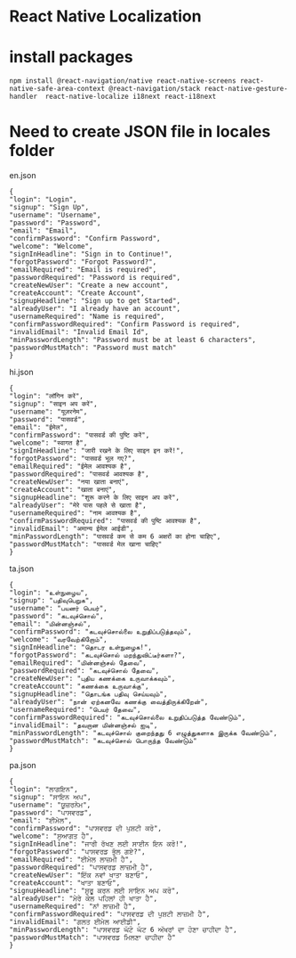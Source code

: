 # React Native Localization

# install packages 

    npm install @react-navigation/native react-native-screens react-native-safe-area-context @react-navigation/stack react-native-gesture-handler  react-native-localize i18next react-i18next

# Need to create JSON file in locales folder

 en.json 

    {
    "login": "Login",
    "signup": "Sign Up",
    "username": "Username",
    "password": "Password",
    "email": "Email",
    "confirmPassword": "Confirm Password",
    "welcome": "Welcome",
    "signInHeadline": "Sign in to Continue!",
    "forgotPassword": "Forgot Password?",
    "emailRequired": "Email is required",
    "passwordRequired": "Password is required",
    "createNewUser": "Create a new account",
    "createAccount": "Create Account",
    "signupHeadline": "Sign up to get Started",
    "alreadyUser": "I already have an account",
    "usernameRequired": "Name is required",
    "confirmPasswordRequired": "Confirm Password is required",
    "invalidEmail": "Invalid Email Id",
    "minPasswordLength": "Password must be at least 6 characters",
    "passwordMustMatch": "Password must match"
    }

hi.json 
  
    {
    "login": "लॉगिन करें",
    "signup": "साइन अप करें",
    "username": "यूज़रनेम",
    "password": "पासवर्ड",
    "email": "ईमेल",
    "confirmPassword": "पासवर्ड की पुष्टि करें",
    "welcome": "स्वागत है",
    "signInHeadline": "जारी रखने के लिए साइन इन करें!",
    "forgotPassword": "पासवर्ड भूल गए?",
    "emailRequired": "ईमेल आवश्यक है",
    "passwordRequired": "पासवर्ड आवश्यक है",
    "createNewUser": "नया खाता बनाएं",
    "createAccount": "खाता बनाएं",
    "signupHeadline": "शुरू करने के लिए साइन अप करें",
    "alreadyUser": "मेरे पास पहले से खाता है",
    "usernameRequired": "नाम आवश्यक है",
    "confirmPasswordRequired": "पासवर्ड की पुष्टि आवश्यक है",
    "invalidEmail": "अमान्य ईमेल आईडी",
    "minPasswordLength": "पासवर्ड कम से कम 6 अक्षरों का होना चाहिए",
    "passwordMustMatch": "पासवर्ड मेल खाना चाहिए"
    }

ta.json 

    {
    "login": "உள்நுழைய",
    "signup": "பதிவுபெறுக",
    "username": "பயனர் பெயர்",
    "password": "கடவுச்சொல்",
    "email": "மின்னஞ்சல்",
    "confirmPassword": "கடவுச்சொல்லை உறுதிப்படுத்தவும்",
    "welcome": "வரவேற்கிறோம்",
    "signInHeadline": "தொடர உள்நுழைக!",
    "forgotPassword": "கடவுச்சொல் மறந்துவிட்டீர்களா?",
    "emailRequired": "மின்னஞ்சல் தேவை",
    "passwordRequired": "கடவுச்சொல் தேவை",
    "createNewUser": "புதிய கணக்கை உருவாக்கவும்",
    "createAccount": "கணக்கை உருவாக்கு",
    "signupHeadline": "தொடங்க பதிவு செய்யவும்",
    "alreadyUser": "நான் ஏற்கனவே கணக்கு வைத்திருக்கிறேன்",
    "usernameRequired": "பெயர் தேவை",
    "confirmPasswordRequired": "கடவுச்சொல்லை உறுதிப்படுத்த வேண்டும்",
    "invalidEmail": "தவறான மின்னஞ்சல் ஐடி",
    "minPasswordLength": "கடவுச்சொல் குறைந்தது 6 எழுத்துகளாக இருக்க வேண்டும்",
    "passwordMustMatch": "கடவுச்சொல் பொருந்த வேண்டும்"
    }

pa.json

    {
    "login": "ਲਾਗਇਨ",
    "signup": "ਸਾਇਨ ਅਪ",
    "username": "ਯੂਜ਼ਰਨੇਮ",
    "password": "ਪਾਸਵਰਡ",
    "email": "ਈਮੇਲ",
    "confirmPassword": "ਪਾਸਵਰਡ ਦੀ ਪੁਸ਼ਟੀ ਕਰੋ",
    "welcome": "ਸੁਆਗਤ ਹੈ",
    "signInHeadline": "ਜਾਰੀ ਰੱਖਣ ਲਈ ਸਾਈਨ ਇਨ ਕਰੋ!",
    "forgotPassword": "ਪਾਸਵਰਡ ਭੁੱਲ ਗਏ?",
    "emailRequired": "ਈਮੇਲ ਲਾਜ਼ਮੀ ਹੈ",
    "passwordRequired": "ਪਾਸਵਰਡ ਲਾਜ਼ਮੀ ਹੈ",
    "createNewUser": "ਇੱਕ ਨਵਾਂ ਖਾਤਾ ਬਣਾਓ",
    "createAccount": "ਖਾਤਾ ਬਣਾਓ",
    "signupHeadline": "ਸ਼ੁਰੂ ਕਰਨ ਲਈ ਸਾਇਨ ਅਪ ਕਰੋ",
    "alreadyUser": "ਮੇਰੇ ਕੋਲ ਪਹਿਲਾਂ ਹੀ ਖਾਤਾ ਹੈ",
    "usernameRequired": "ਨਾਂ ਲਾਜ਼ਮੀ ਹੈ",
    "confirmPasswordRequired": "ਪਾਸਵਰਡ ਦੀ ਪੁਸ਼ਟੀ ਲਾਜ਼ਮੀ ਹੈ",
    "invalidEmail": "ਗਲਤ ਈਮੇਲ ਆਈਡੀ",
    "minPasswordLength": "ਪਾਸਵਰਡ ਘੱਟੋ ਘੱਟ 6 ਅੱਖਰਾਂ ਦਾ ਹੋਣਾ ਚਾਹੀਦਾ ਹੈ",
    "passwordMustMatch": "ਪਾਸਵਰਡ ਮਿਲਣਾ ਚਾਹੀਦਾ ਹੈ"
    }

     

